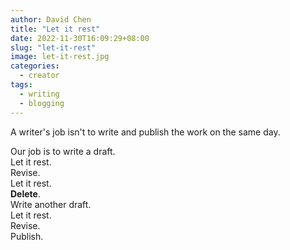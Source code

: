 ```yaml
---
author: David Chen
title: "Let it rest"
date: 2022-11-30T16:09:29+08:00
slug: "let-it-rest"
image: let-it-rest.jpg
categories:
  - creator
tags:
  - writing
  - blogging 
---
```

A writer's job isn't to write and publish the work on the same day.

Our job is to write a draft.\
Let it rest.\
Revise.\
Let it rest.\
**Delete**.\
Write another draft.\
Let it rest.\
Revise.\
Publish.